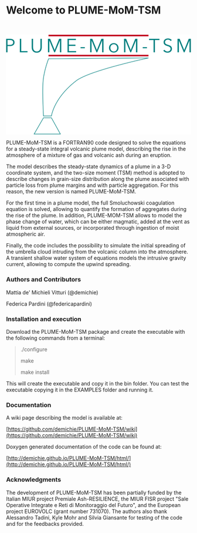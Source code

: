 # Welcome to PLUME-MoM-TSM

&nbsp;

<img src="https://github.com/demichie/PLUME-MoM-TSM/raw/master/PLUME-MoM-TSM.png?invert_in_darkmode" align=middle width=617.85445pt/>

PLUME-MoM-TSM is a FORTRAN90 code designed to solve the equations for a steady-state integral volcanic plume model, describing the rise in the atmosphere of a mixture of gas and volcanic ash during an eruption. 

The model describes the steady-state dynamics of a plume in a 3-D coordinate system, and the two-size moment (TSM) method is adopted to describe changes in grain-size distribution along the plume associated with particle loss from plume margins and with particle aggregation. For this reason, the new version is named PLUME-MoM-TSM. 

For the first time in a plume model, the full Smoluchowski coagulation equation is solved, allowing to quantify the formation of aggregates during the rise of the plume. In addition, PLUME-MOM-TSM allows to model the phase change of water, which can be either magmatic, added at the vent as liquid from external sources, or incorporated through ingestion of moist atmospheric air. 

Finally, the code includes the possibility to simulate the initial spreading of the umbrella cloud intruding from the volcanic column into the atmosphere. A transient shallow water system of equations models the intrusive gravity current, allowing to compute the upwind spreading.

### Authors and Contributors

Mattia de' Michieli Vitturi (@demichie)

Federica Pardini (@federicapardini)

### Installation and execution

Download the PLUME-MoM-TSM package and create the executable with the following commands from a terminal:

>./configure
>
>make
>
>make install

This will create the executable and copy it in the bin folder. You can test the executable copying it in the EXAMPLES folder and running it.

### Documentation

A wiki page describing the model is available at:

[https://github.com/demichie/PLUME-MoM-TSM/wiki](https://github.com/demichie/PLUME-MoM-TSM/wiki) 

Doxygen generated documentation of the code can be found at:

[http://demichie.github.io/PLUME-MoM-TSM/html/](http://demichie.github.io/PLUME-MoM-TSM/html/) 

### Acknowledgments

The development of PLUME-MoM-TSM has been partially funded by the Italian MIUR project Premiale Ash-RESILIENCE, the MIUR FISR project "Sale Operative Integrate e Reti di Monitoraggio del Futuro", and the European project EUROVOLC (grant number 731070). The authors also thank Alessandro Tadini, Kyle Mohr and Silvia Giansante for testing of the code and for the feedbacks provided.

